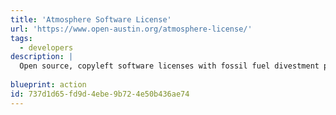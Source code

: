 ```yaml
---
title: 'Atmosphere Software License'
url: 'https://www.open-austin.org/atmosphere-license/'
tags:
  - developers
description: |
  Open source, copyleft software licenses with fossil fuel divestment provisions. They comply with the Open Source Definition and the Ethical Source Definition, and they're designed to impose quantifiable, enforceable obligations.
  
blueprint: action
id: 737d1d65-fd9d-4ebe-9b72-4e50b436ae74
---
```

